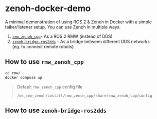 # zenoh-docker-demo

A minimal demonstration of using ROS 2 & Zenoh in Docker with a simple talker/listener setup. You can use Zenoh in multiple ways:

1. [`rmw_zenoh_cpp`](https://github.com/ros2/rmw_zenoh)- As a ROS 2 RMW (instead of DDS)
2. [`zenoh-bridge-ros2dds`](https://github.com/eclipse-zenoh/zenoh-plugin-ros2dds) - As a bridge between different DDS networks (eg. to connect remote robots)

## How to use `rmw_zenoh_cpp`

```bash
cd rmw/
docker compose up
```

> Default `rmw_zenoh_cpp` config file
>
> `/ws_rmw_zenoh/install/rmw_zenoh_cpp/share/rmw_zenoh_cpp/config`

## How to use `zenoh-bridge-ros2dds`
